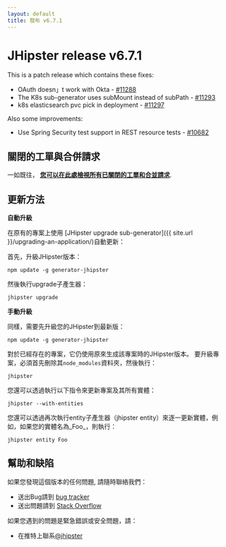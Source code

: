 ```yaml
---
layout: default
title: 發布 v6.7.1
---
```


JHipster release v6.7.1
==================

This is a patch release which contains these fixes:
- OAuth doesn」t work with Okta - [#11288](https://github.com/jhipster/generator-jhipster/pull/11288)
- The K8s sub-generator uses subMount instead of subPath - [#11293](https://github.com/jhipster/generator-jhipster/pull/11293)
- k8s elasticsearch pvc pick in deployment - [#11297](https://github.com/jhipster/generator-jhipster/pull/11297)

Also some improvements:
- Use Spring Security test support in REST resource tests - [#10682](https://github.com/jhipster/generator-jhipster/issues/10682)


關閉的工單與合併請求
------------
一如既往， __[您可以在此處檢視所有已關閉的工單和合並請求](https://github.com/jhipster/generator-jhipster/issues?q=milestone%3A6.7.1+is%3Aclosed)__.

更新方法
------------

**自動升級**

在原有的專案上使用 [JHipster upgrade sub-generator]({{ site.url }}/upgrading-an-application/)自動更新：

首先，升級JHipster版本：

```
npm update -g generator-jhipster
```

然後執行upgrade子產生器：

```
jhipster upgrade
```

**手動升級**

同樣，需要先升級您的JHipster到最新版：

```
npm update -g generator-jhipster
```

對於已經存在的專案，它仍使用原來生成該專案時的JHipster版本。
要升級專案，必須首先刪除其`node_modules`資料夾，然後執行：

```
jhipster
```

您還可以透過執行以下指令來更新專案及其所有實體：

```
jhipster --with-entities
```

您還可以透過再次執行entity子產生器（jhipster entity）來逐一更新實體，例如，如果您的實體名為_Foo_，則執行：

```
jhipster entity Foo
```

幫助和缺陷
--------------

如果您發現這個版本的任何問題, 請隨時聯絡我們：

- 送出Bug請到 [bug tracker](https://github.com/jhipster/generator-jhipster/issues?state=open)
- 送出問題請到 [Stack Overflow](http://stackoverflow.com/tags/jhipster/info)

如果您遇到的問題是緊急錯誤或安全問題，請：

- 在推特上聯系[@jhipster](https://twitter.com/jhipster)
